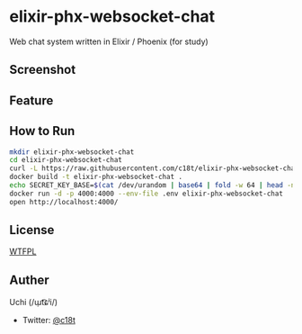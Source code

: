 # elixir-phx-websocket-chat
Web chat system written in Elixir / Phoenix (for study)

## Screenshot

## Feature

## How to Run
```sh
mkdir elixir-phx-websocket-chat
cd elixir-phx-websocket-chat
curl -L https://raw.githubusercontent.com/c18t/elixir-phx-websocket-chat/master/Dockerfile -O
docker build -t elixir-phx-websocket-chat .
echo SECRET_KEY_BASE=$(cat /dev/urandom | base64 | fold -w 64 | head -n 1) > .env
docker run -d -p 4000:4000 --env-file .env elixir-phx-websocket-chat
open http://localhost:4000/
```

## License
[WTFPL](./LICENSE)

## Auther
Uchi (/ɯ̹t͡ɕʲi/)
  - Twitter: [@c18t](https://twitter.com/c18t)
